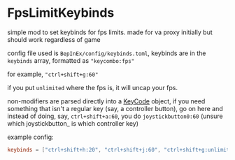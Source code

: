 # FpsLimitKeybinds

simple mod to set keybinds for fps limits. made for va proxy initially but should work regardless of game

config file used is `BepInEx/config/keybinds.toml`, keybinds are in the `keybinds` array, formatted as `"keycombo:fps"`

for example, `"ctrl+shift+g:60"`

if you put `unlimited` where the fps is, it will uncap your fps.

non-modifiers are parsed directly into a [KeyCode](https://docs.unity3d.com/ScriptReference/KeyCode.html) object, if you need something that isn't a regular key (say, a controller button), go on here and instead of doing, say, `ctrl+shift+a:60`, you do `joystickbutton0:60` (unsure which joystickbutton_ is which controller key)

example config:

```toml
keybinds = ["ctrl+shift+h:20", "ctrl+shift+j:60", "ctrl+shift+g:unlimited"]
```